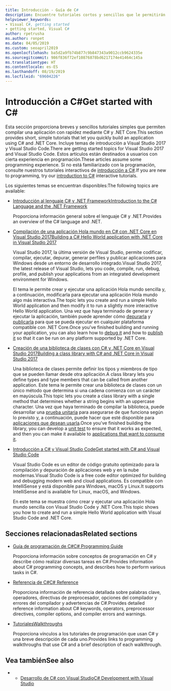 ```yaml
---
title: Introducción - Guía de C#
description: Encuentre tutoriales cortos y sencillos que le permitirán obtener información sobre conceptos introductorios de C# y escribir aplicaciones de .NET Core rápidamente.
helpviewer_keywords:
- Visual C#, getting started
- getting started, Visual C#
author: rpetrusha
ms.author: ronpet
ms.date: 04/05/2019
ms.custom: seoapril2019
ms.openlocfilehash: ba5d2a9fb74b877c9b847343a9012ccb9624335e
ms.sourcegitcommit: 986f836f72ef10876878bd6217174e41464c145a
ms.translationtype: HT
ms.contentlocale: es-ES
ms.lasthandoff: 08/19/2019
ms.locfileid: "69604226"
---
```

# <a name="get-started-with-c"></a><span data-ttu-id="0f856-103">Introducción a C\#</span><span class="sxs-lookup"><span data-stu-id="0f856-103">Get started with C\#</span></span>

<span data-ttu-id="0f856-104">Esta sección proporciona breves y sencillos tutoriales simples que permiten compilar una aplicación con rapidez mediante C# y .NET Core.</span><span class="sxs-lookup"><span data-stu-id="0f856-104">This section provides short, simple tutorials that let you quickly build an application using C# and .NET Core.</span></span> <span data-ttu-id="0f856-105">Incluye temas de introducción a Visual Studio 2017 y Visual Studio Code.</span><span class="sxs-lookup"><span data-stu-id="0f856-105">There are getting started topics for Visual Studio 2017 and Visual Studio Code.</span></span> <span data-ttu-id="0f856-106">Estos artículos están destinados a usuarios con cierta experiencia en programación.</span><span class="sxs-lookup"><span data-stu-id="0f856-106">These articles assume some programming experience.</span></span> <span data-ttu-id="0f856-107">Si no está familiarizado con la programación, consulte nuestros tutoriales interactivos de [introducción a C#](../tutorials/intro-to-csharp/index.md).</span><span class="sxs-lookup"><span data-stu-id="0f856-107">If you are new to programming, try our [introduction to C#](../tutorials/intro-to-csharp/index.md) interactive tutorials.</span></span>

<span data-ttu-id="0f856-108">Los siguientes temas se encuentran disponibles:</span><span class="sxs-lookup"><span data-stu-id="0f856-108">The following topics are available:</span></span>

* [<span data-ttu-id="0f856-109">Introducción al lenguaje C# y .NET Framework</span><span class="sxs-lookup"><span data-stu-id="0f856-109">Introduction to the C# Language and the .NET Framework</span></span>](introduction-to-the-csharp-language-and-the-net-framework.md)

     <span data-ttu-id="0f856-110">Proporciona información general sobre el lenguaje C# y .NET.</span><span class="sxs-lookup"><span data-stu-id="0f856-110">Provides an overview of the C# language and .NET.</span></span>

* [<span data-ttu-id="0f856-111">Compilación de una aplicación Hola mundo en C# con .NET Core en Visual Studio 2017</span><span class="sxs-lookup"><span data-stu-id="0f856-111">Building a C# Hello World application with .NET Core in Visual Studio 2017</span></span>](../../core/tutorials/with-visual-studio.md)

   <span data-ttu-id="0f856-112">Visual Studio 2017, la última versión de Visual Studio, permite codificar, compilar, ejecutar, depurar, generar perfiles y publicar aplicaciones para Windows desde un entorno de desarrollo integrado.</span><span class="sxs-lookup"><span data-stu-id="0f856-112">Visual Studio 2017, the latest release of Visual Studio, lets you code, compile, run, debug, profile, and publish your applications from an integrated development environment for Windows.</span></span>

   <span data-ttu-id="0f856-113">El tema le permite crear y ejecutar una aplicación Hola mundo sencilla y, a continuación, modificarla para ejecutar una aplicación Hola mundo algo más interactiva.</span><span class="sxs-lookup"><span data-stu-id="0f856-113">The topic lets you create and run a simple Hello World application and then modify it to run a slightly more interactive Hello World application.</span></span> <span data-ttu-id="0f856-114">Una vez que haya terminado de generar y ejecutar la aplicación, también puede aprender cómo [depurarla](../../core/tutorials/debugging-with-visual-studio.md) y [publicarla](../../core/tutorials/publishing-with-visual-studio.md) para que se pueda ejecutar en cualquier plataforma compatible con .NET Core.</span><span class="sxs-lookup"><span data-stu-id="0f856-114">Once you've finished building and running your application, you can also learn how to [debug it](../../core/tutorials/debugging-with-visual-studio.md) and how to [publish it](../../core/tutorials/publishing-with-visual-studio.md) so that it can be run on any platform supported by .NET Core.</span></span>

* [<span data-ttu-id="0f856-115">Creación de una biblioteca de clases con C# y .NET Core en Visual Studio 2017</span><span class="sxs-lookup"><span data-stu-id="0f856-115">Building a class library with C# and .NET Core in Visual Studio 2017</span></span>](../../core/tutorials/library-with-visual-studio.md)

   <span data-ttu-id="0f856-116">Una biblioteca de clases permite definir los tipos y miembros de tipo que se pueden llamar desde otra aplicación.</span><span class="sxs-lookup"><span data-stu-id="0f856-116">A class library lets you define types and type members that can be called from another application.</span></span> <span data-ttu-id="0f856-117">Este tema le permite crear una biblioteca de clases con un único método que determina si una cadena comienza con un carácter en mayúscula.</span><span class="sxs-lookup"><span data-stu-id="0f856-117">This topic lets you create a class library with a single method that determines whether a string begins with an uppercase character.</span></span> <span data-ttu-id="0f856-118">Una vez que haya terminado de compilar la biblioteca, puede desarrollar una [prueba unitaria](../../core/tutorials/testing-library-with-visual-studio.md) para asegurarse de que funciona según lo previsto y, a continuación, puede hacer que esté disponible para [aplicaciones que desean usarla](../../core/tutorials/consuming-library-with-visual-studio.md).</span><span class="sxs-lookup"><span data-stu-id="0f856-118">Once you've finished building the library, you can develop a [unit test](../../core/tutorials/testing-library-with-visual-studio.md) to ensure that it works as expected, and then you can make it available to [applications that want to consume it](../../core/tutorials/consuming-library-with-visual-studio.md).</span></span>

* [<span data-ttu-id="0f856-119">Introducción a C# y Visual Studio Code</span><span class="sxs-lookup"><span data-stu-id="0f856-119">Get started with C# and Visual Studio Code</span></span>](../../core/tutorials/with-visual-studio-code.md)

   <span data-ttu-id="0f856-120">Visual Studio Code es un editor de código gratuito optimizado para la compilación y depuración de aplicaciones web y en la nube modernas.</span><span class="sxs-lookup"><span data-stu-id="0f856-120">Visual Studio Code is a free code editor optimized for building and debugging modern web and cloud applications.</span></span> <span data-ttu-id="0f856-121">Es compatible con IntelliSense y está disponible para Windows, macOS y Linux.</span><span class="sxs-lookup"><span data-stu-id="0f856-121">It supports IntelliSense and is available for Linux, macOS, and Windows.</span></span>

   <span data-ttu-id="0f856-122">En este tema se muestra cómo crear y ejecutar una aplicación Hola mundo sencilla con Visual Studio Code y .NET Core.</span><span class="sxs-lookup"><span data-stu-id="0f856-122">This topic shows you how to create and run a simple Hello World application with Visual Studio Code and .NET Core.</span></span>

## <a name="related-sections"></a><span data-ttu-id="0f856-123">Secciones relacionadas</span><span class="sxs-lookup"><span data-stu-id="0f856-123">Related sections</span></span>

* [<span data-ttu-id="0f856-124">Guía de programación de C#</span><span class="sxs-lookup"><span data-stu-id="0f856-124">C# Programming Guide</span></span>](../programming-guide/index.md)

    <span data-ttu-id="0f856-125">Proporciona información sobre conceptos de programación en C# y describe cómo realizar diversas tareas en C#.</span><span class="sxs-lookup"><span data-stu-id="0f856-125">Provides information about C# programming concepts, and describes how to perform various tasks in C#.</span></span>

* [<span data-ttu-id="0f856-126">Referencia de C#</span><span class="sxs-lookup"><span data-stu-id="0f856-126">C# Reference</span></span>](../language-reference/index.md)

    <span data-ttu-id="0f856-127">Proporciona información de referencia detallada sobre palabras clave, operadores, directivas de preprocesador, opciones del compilador y errores del compilador y advertencias de C#.</span><span class="sxs-lookup"><span data-stu-id="0f856-127">Provides detailed reference information about C# keywords, operators, preprocessor directives, compiler options, and compiler errors and warnings.</span></span>

* [<span data-ttu-id="0f856-128">Tutoriales</span><span class="sxs-lookup"><span data-stu-id="0f856-128">Walkthroughs</span></span>](../walkthroughs.md)

    <span data-ttu-id="0f856-129">Proporciona vínculos a los tutoriales de programación que usan C# y una breve descripción de cada uno.</span><span class="sxs-lookup"><span data-stu-id="0f856-129">Provides links to programming walkthroughs that use C# and a brief description of each walkthrough.</span></span>

## <a name="see-also"></a><span data-ttu-id="0f856-130">Vea también</span><span class="sxs-lookup"><span data-stu-id="0f856-130">See also</span></span>

- * [<span data-ttu-id="0f856-131">Desarrollo de C# con Visual Studio</span><span class="sxs-lookup"><span data-stu-id="0f856-131">C# Development with Visual Studio</span></span>](/visualstudio/get-started/csharp/)
